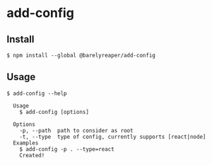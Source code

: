 # add-config

## Install

```
$ npm install --global @barelyreaper/add-config
```

## Usage

```
$ add-config --help

  Usage
    $ add-config [options]

  Options
    -p, --path  path to consider as root
    -t, --type  type of config, currently supports [react|node]
  Examples
    $ add-config -p . --type=react
    Created!
```
